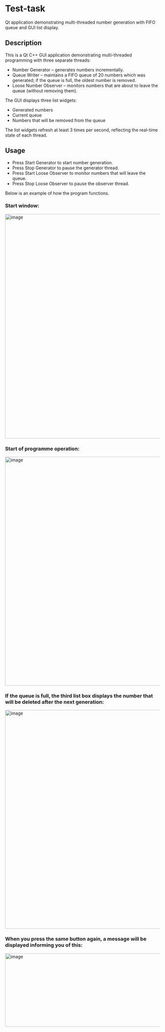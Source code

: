 # Test-task
Qt application demonstrating multi-threaded number generation with FIFO queue and GUI list display. <br>

## Description
This is a Qt C++ GUI application demonstrating multi-threaded programming with three separate threads:<br>
- Number Generator – generates numbers incrementally.<br>
- Queue Writer – maintains a FIFO queue of 20 numbers which was generated; if the queue is full, the oldest number is removed.<br>
- Loose Number Observer – monitors numbers that are about to leave the queue (without removing them).<br>

The GUI displays three list widgets:<br>
- Generated numbers<br>
- Current queue<br>
- Numbers that will be removed from the queue<br>

The list widgets refresh at least 3 times per second, reflecting the real-time state of each thread.<br>

## Usage
- Press Start Generator to start number generation.
- Press Stop Generator to pause the generator thread.
- Press Start Loose Observer to monitor numbers that will leave the queue.
- Press Stop Loose Observer to pause the observer thread.

Below is an example of how the program functions.
### Start window:
<img width="995" height="728" alt="image" src="https://github.com/user-attachments/assets/bfcf4e0f-43b3-46d3-9989-eb3f13dd9ae9" /> <br>
### Start of programme operation:
<img width="996" height="742" alt="image" src="https://github.com/user-attachments/assets/1b3776c9-8d4d-4449-87be-504e2299943d" /> <br>
### If the queue is full, the third list box displays the number that will be deleted after the next generation:
<img width="990" height="709" alt="image" src="https://github.com/user-attachments/assets/c1131507-59a3-4982-a8ca-f305b6d9ccdb" /> <br>
### When you press the same button again, a message will be displayed informing you of this:
<img width="997" height="238" alt="image" src="https://github.com/user-attachments/assets/d6f5c633-a83c-43ec-9025-d77a0c871b0a" />
